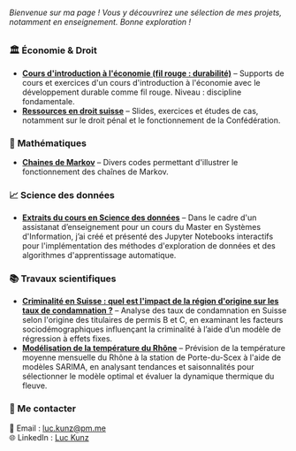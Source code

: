 ###### Bienvenue sur ma page ! Vous y découvrirez une sélection de mes projets, notamment en enseignement. Bonne exploration !

### 🏛️ **Économie & Droit**  
- **[Cours d'introduction à l'économie (fil rouge : durabilité)](https://github.com/LKunz/Projets/blob/main/%C3%89conomie/IntroEconomieDurabilit%C3%A9.pdf)** – Supports de cours et exercices d'un cours d'introduction à l'économie avec le développement durable comme fil rouge. Niveau : discipline fondamentale.  
- [**Ressources en droit suisse**](https://github.com/LKunz/Projets/tree/main/Droit) – Slides, exercices et études de cas, notamment sur le droit pénal et le fonctionnement de la Confédération.  

### 🧮 **Mathématiques**  
- **[Chaines de Markov](https://github.com/LKunz/Projets/tree/main/Math%C3%A9matiques)** – Divers codes permettant d'illustrer le fonctionnement des chaînes de Markov. 

### 📈 **Science des données**  
- **[Extraits du cours en Science des données](https://github.com/LKunz/Projets/tree/main/Data%20Science)** – Dans le cadre d'un assistanat d’enseignement pour un cours du Master en Systèmes d'Information, j’ai créé et présenté des Jupyter Notebooks interactifs pour l'implémentation des méthodes d'exploration de données et des algorithmes d'apprentissage automatique.


### 📚 **Travaux scientifiques**  
- **[Criminalité en Suisse : quel est l'impact de la région d'origine sur les taux de condamnation ?](https://github.com/LKunz/Projets/blob/main/Papers/Criminality.pdf)** – Analyse des taux de condamnation en Suisse selon l'origine des titulaires de permis B et C, en examinant les facteurs sociodémographiques influençant la criminalité à l’aide d’un modèle de régression à effets fixes.  
- **[Modélisation de la température du Rhône](https://github.com/LKunz/Projets/blob/main/Papers/SARIMA_Rhone.pdf)** – Prévision de la température moyenne mensuelle du Rhône à la station de Porte-du-Scex à l'aide de modèles SARIMA, en analysant tendances et saisonnalités pour sélectionner le modèle optimal et évaluer la dynamique thermique du fleuve. 
  

### 🔗 Me contacter  
📧 Email : [luc.kunz@pm.me](mailto:luc.kunz@pm.me)  
🌐 LinkedIn : [Luc Kunz](https://www.linkedin.com/in/luc-kunz/)  
